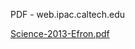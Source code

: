 PDF - web.ipac.caltech.edu

[Science-2013-Efron.pdf](../_resources/fde24fbf3ade11f28b074e31205b16e2.pdf)